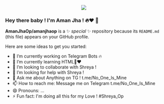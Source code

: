 <p align="center"><img src="https://github.com/AmanJhaOp/AmanJhaop/main/39998-web-development.gif"=alt"bt">
  
  ### Hey there baby ! I'm Aman Jha ! 🔥❤ 👋
**AmanJhaOp/amanjhaop** is a ✨ _special_ ✨ repository because its `README.md` (this file) appears on your GitHub profile.

Here are some ideas to get you started:

- 🔭 I’m currently working on Telegram Bots 🔥
- 🌱 I’m currently learning HTML🙂❤
- 👯 I’m looking to collaborate with Shreya ! 
- 🤔 I’m looking for help with Shreya ! 
- 💬 Ask me about Anything on TG ! t.me/No_One_Is_Mine
- 📫 How to reach me: Message me on Telegram t.me/No_One_Is_Mine
- 😄 Pronouns: ...
- ⚡ Fun fact: I'm doing all this for my Love ! #Shreya_Op
